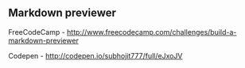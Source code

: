 Markdown previewer
------------------
FreeCodeCamp - http://www.freecodecamp.com/challenges/build-a-markdown-previewer

Codepen - http://codepen.io/subhojit777/full/eJxoJV
